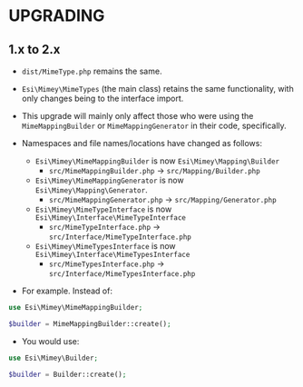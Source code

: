 # UPGRADING

## 1.x to 2.x

  * `dist/MimeType.php` remains the same.
  * `Esi\Mimey\MimeTypes` (the main class) retains the same functionality, with only changes being to the interface import.

  * This upgrade will mainly only affect those who were using the `MimeMappingBuilder` or `MimeMappingGenerator` in their code, specifically.
  * Namespaces and file names/locations have changed as follows:
    * `Esi\Mimey\MimeMappingBuilder` is now `Esi\Mimey\Mapping\Builder`
      * `src/MimeMappingBuilder.php` -> `src/Mapping/Builder.php`
    * `Esi\Mimey\MimeMappingGenerator` is now `Esi\Mimey\Mapping\Generator`.
      * `src/MimeMappingGenerator.php` -> `src/Mapping/Generator.php`
    * `Esi\Mimey\MimeTypeInterface` is now `Esi\Mimey\Interface\MimeTypeInterface`
      * `src/MimeTypeInterface.php` -> `src/Interface/MimeTypeInterface.php`
    * `Esi\Mimey\MimeTypesInterface` is now `Esi\Mimey\Interface\MimeTypesInterface`
      * `src/MimeTypesInterface.php` -> `src/Interface/MimeTypesInterface.php`
  * For example. Instead of:
```php
use Esi\Mimey\MimeMappingBuilder;

$builder = MimeMappingBuilder::create();
```
  * You would use:
```php
use Esi\Mimey\Builder;

$builder = Builder::create();
```
